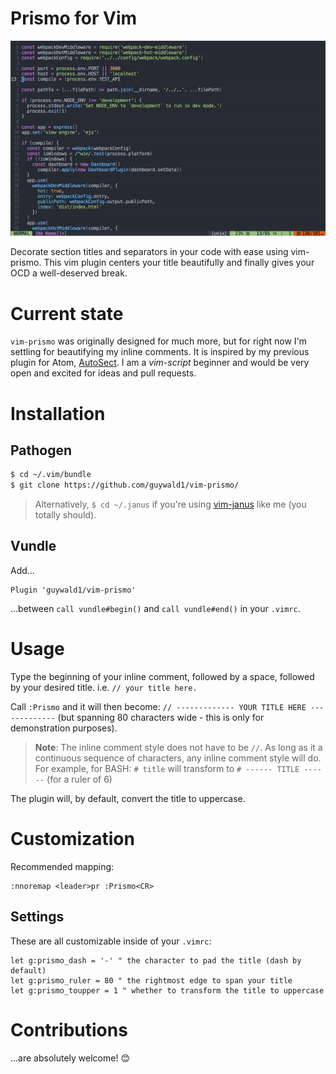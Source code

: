 # Prismo for Vim

![Screencapture](/resources/screencapture.gif?raw=true "Screencapture")

Decorate section titles and separators in your code with ease using vim-prismo. This vim plugin centers your title beautifully and finally gives your OCD a well-deserved break.

# Current state

`vim-prismo` was originally designed for much more, but for right now I'm settling for beautifying my inline comments. It is inspired by my previous plugin for Atom, [AutoSect](https://github.com/guywald1/auto-sect). I am a _vim-script_ beginner and would be very open and excited for ideas and pull requests.

# Installation

## Pathogen

```bash
$ cd ~/.vim/bundle
$ git clone https://github.com/guywald1/vim-prismo/
```
> Alternatively, `$ cd ~/.janus` if you're using [vim-janus](https://github.com/carlhuda/janus) like me (you totally should).

## Vundle

Add...

```vim-script
Plugin 'guywald1/vim-prismo'
```

...between `call vundle#begin()` and `call vundle#end()` in your `.vimrc`.

# Usage

Type the beginning of your inline comment, followed by a space, followed by your desired title. i.e. `// your title here.`

Call `:Prismo` and it will then become: `// ------------- YOUR TITLE HERE -------------` (but spanning 80 characters wide - this is only for demonstration purposes).

> **Note**: The inline comment style does not have to be `//`. As long as it a continuous sequence of characters, any inline comment style will do. For example, for BASH: `# title` will transform to `# ------ TITLE ------` (for a ruler of 6)

The plugin will, by default, convert the title to uppercase.

# Customization

Recommended mapping:

```vim-script
:nnoremap <leader>pr :Prismo<CR>
```

## Settings

These are all customizable inside of your `.vimrc`:

```vim-script
let g:prismo_dash = '-' " the character to pad the title (dash by default)
let g:prismo_ruler = 80 " the rightmost edge to span your title
let g:prismo_toupper = 1 " whether to transform the title to uppercase
```
# Contributions

...are absolutely welcome! 😊
